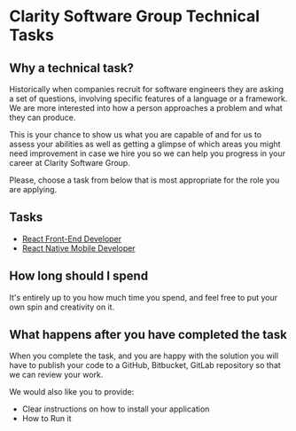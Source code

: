 # Clarity Software Group Technical Tasks

## Why a technical task?

Historically when companies recruit for software engineers they are asking a set of questions,
involving specific features of a language or a framework. We are more interested into how
a person approaches a problem and what they can produce.

This is your chance to show us what you are capable of and for us to assess your abilities
as well as getting a glimpse of which areas you might need improvement in case we hire you so 
we can help you progress in your career at Clarity Software Group.

Please, choose a task from below that is most appropriate for the role you are applying.

## Tasks

- [React Front-End Developer](frontend-developer-task.md)
- [React Native Mobile Developer](mobile-developer-task.md)

## How long should I spend

It's entirely up to you how much time you spend, and feel free to put 
your own spin and creativity on it.

## What happens after you have completed the task

When you complete the task, and you are happy with the solution you will 
have to publish your code to a GitHub, Bitbucket, GitLab repository so that we
can review your work.

We would also like you to provide:

- Clear instructions on how to install your application
- How to Run it
